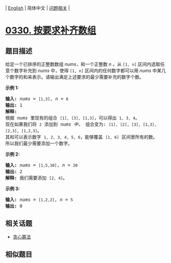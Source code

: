 
| [English](README_EN.md) | 简体中文 | [问题相关](QUESTION.md) |
# [0330. 按要求补齐数组](https://leetcode-cn.com/problems/patching-array/)
## 题目描述
<p>给定一个已排序的正整数数组 <em>nums，</em>和一个正整数&nbsp;<em>n 。</em>从&nbsp;<code>[1, n]</code>&nbsp;区间内选取任意个数字补充到&nbsp;<em>nums&nbsp;</em>中，使得&nbsp;<code>[1, n]</code>&nbsp;区间内的任何数字都可以用&nbsp;<em>nums&nbsp;</em>中某几个数字的和来表示。请输出满足上述要求的最少需要补充的数字个数。</p>

<p><strong>示例&nbsp;1:</strong></p>

<pre><strong>输入: </strong><em>nums</em> = <code>[1,3]</code>, <em>n</em> = <code>6</code>
<strong>输出: </strong>1 
<strong>解释:</strong>
根据<em> nums&nbsp;</em>里现有的组合&nbsp;<code>[1], [3], [1,3]</code>，可以得出&nbsp;<code>1, 3, 4</code>。
现在如果我们将&nbsp;<code>2</code>&nbsp;添加到&nbsp;<em>nums 中，</em>&nbsp;组合变为: <code>[1], [2], [3], [1,3], [2,3], [1,2,3]</code>。
其和可以表示数字&nbsp;<code>1, 2, 3, 4, 5, 6</code>，能够覆盖&nbsp;<code>[1, 6]</code>&nbsp;区间里所有的数。
所以我们最少需要添加一个数字。</pre>

<p><strong>示例 2:</strong></p>

<pre><strong>输入: </strong><em>nums</em> = <code>[1,5,10]</code>, <em>n</em> = <code>20</code>
<strong>输出:</strong> 2
<strong>解释: </strong>我们需要添加&nbsp;<code>[2, 4]</code>。
</pre>

<p><strong>示例&nbsp;3:</strong></p>

<pre><strong>输入: </strong><em>nums</em> = <code>[1,2,2]</code>, <em>n</em> = <code>5</code>
<strong>输出:</strong> 0
</pre>

## 相关话题
- [贪心算法](https://leetcode-cn.com/tag/greedy)
## 相似题目

